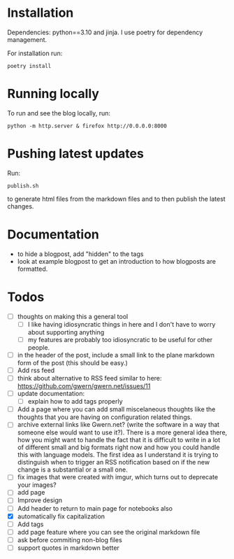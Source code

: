 # Installation
Dependencies: python==3.10 and jinja. I use poetry for dependency management.

For installation run:
```
poetry install
```

# Running locally

To run and see the blog locally, run:

```
python -m http.server & firefox http://0.0.0.0:8000
```

# Pushing latest updates

Run:

``` shell
publish.sh
```

to generate html files from the markdown files and to then publish the latest changes.




# Documentation
- to hide a blogpost, add "hidden" to the tags
- look at example blogpost to get an introduction to how blogposts are formatted.

# Todos

- [ ] thoughts on making this a general tool
  - [ ] I like having idiosyncratic things in here and I don't have to worry about supporting anything
  - [ ] my features are probably too idiosyncratic to be useful for other people.
 - [ ] in the header of the post, include a small link to the plane markdown form of the post (this should be easy.)
- [ ] Add rss feed
- [ ] think about alternative to RSS feed similar to here: https://github.com/gwern/gwern.net/issues/11
- [ ] update documentation: 
  - [ ] explain how to add tags properly
- [ ] Add a page where you can add small miscelaneous thoughts like the thoughts that you are having on configuration related things.
- [ ] archive external links like Gwern.net? (write the software in a way that someone else would want to use it?). There is a more general idea there, how you might want to handle the fact that it is difficult to write in a lot of different small and big formats right now and how you could handle this with language models. The first idea as I understand it is trying to distinguish when to trigger an RSS notification based on if the new change is a substantial or a small one.
- [ ] fix images that were created with imgur, which turns out to deprecate your images?
- [ ] add page 
- [ ] Improve design
- [ ] Add header to return to main page for notebooks also
- [x] automatically fix capitalization
- [ ] Add tags
- [ ] add page feature where you can see the original markdown file
- [ ] ask before commiting non-blog files
- [ ] support quotes in markdown better
